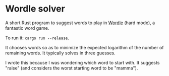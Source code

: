 # Wordle solver

A short Rust program to suggest words to play in [Wordle](https://www.powerlanguage.co.uk/wordle/) (hard mode), a fantastic word game.

To run it: `cargo run --release`.

It chooses words so as to minimize the expected logarithm of the number of remaining words. It typically solves in three guesses.

I wrote this because I was wondering which word to start with. It suggests "raise" (and considers the worst starting word to be "mamma").
